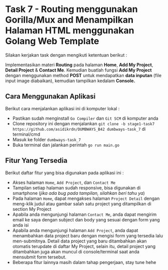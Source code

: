 # Task 7 - Routing menggunakan Gorilla/Mux and Menampilkan Halaman HTML menggunakan Golang Web Template

Silakan kerjakan task dengan mengikuti ketentuan berikut :

Implementasikan materi **Routing** pada halaman **Home**, **Add My Project**, **Detail Project** & **Contact Me**.
Kemudian buatlah fungsi **Add My Project** dengan menggunakan method **POST** untuk mendapatkan **data inputan** (file input image diabaikan), kemudian tampilkan kedalam **Console.**

## Cara Menggunakan Aplikasi

Berikut cara menjalankan aplikasi ini di komputer lokal :

- Pastikan sudah menginstall `Go Compiler` dan `Git SCM` di komputer anda
- Clone repository ini dengan menjalankan `git clone -b stage1-task7 https://github.com/asidikrdn/DUMBWAYS_B42 dumbways-task_7` di terminal/cmd
- Masuk ke folder `dumbways-task_7`
- Buka terminal dan jalankan perintah `go run main.go`

## Fitur Yang Tersedia

Berikut daftar fitur yang bisa digunakan pada aplikasi ini :

- Akses halaman `Home`, `Add Project`, dan `Contact Me`
- Tampilan setiap halaman sudah responsive, bisa digunakan di smartphone (*jika ada bug pada tampilan, silahkan beri tahu ya*)
- Pada halaman `Home`, dapat mengakses halaman `Project Detail` dengan meng-klik judul atau gambar salah satu project yang ditampilkan di section My Project
- Apabila anda mengunjungi halaman `Contact Me`, anda dapat mengirim email ke saya dengan subject dan body yang sesuai dengan form yang anda isi
- Apabila anda mengunjungi halaman `Add Project`, anda dapat menambahkan data project baru dengan mengisi form yang tersedia lalu men-submitnya. Detail data project yang baru ditambahkan akan otomatis terupdate di daftar My Project, selain itu, detail project yang ditambahkan juga akan muncul di console/terminal saat anda mensubmit form tersebut.
- Beberapa fitur lainnya masih dalam tahap pengerjaan, stay tune hehe
